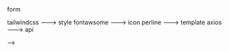 

<!-- 
formik + yup --> form 
tailwindcss ---> style
fontawsome ---> icon
perline ---> template
axios ---> api 





 -->